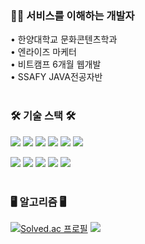 
<h3>👩‍💻 서비스를 이해하는 개발자</h3>
<div> 
  • 한양대학교 문화콘텐츠학과<br>
  • 엔라이즈 마케터&nbsp;&nbsp;&nbsp;&nbsp;&nbsp;&nbsp;&nbsp;&nbsp;&nbsp;&nbsp;&nbsp;&nbsp;&nbsp;&nbsp;&nbsp;&nbsp;&nbsp;&nbsp;&nbsp;<br>
  • 비트캠프 6개월 웹개발&nbsp;&nbsp;&nbsp;&nbsp;&nbsp;&nbsp;&nbsp;&nbsp;<br>
  • SSAFY JAVA전공자반&nbsp;&nbsp;&nbsp;&nbsp;&nbsp;&nbsp;&nbsp;&nbsp;&nbsp;&nbsp;&nbsp;
</div>
<br>

<h3>🛠 기술 스택 🛠</h3>

<img src="https://img.shields.io/badge/java-007396?style=flat-square&logo=java&logoColor=white"> <img src="https://img.shields.io/badge/javascript-F7DF1E?style=flat-square&logo=javascript&logoColor=black"> <img src="https://img.shields.io/badge/html5-E34F26?style=flat-square&logo=html5&logoColor=white"> <img src="https://img.shields.io/badge/css-1572B6?style=flat-square&logo=css3&logoColor=white">  <img src="https://img.shields.io/badge/vue.js-4FC08D?style=flat-square&logo=vue.js&logoColor=white"> <img src="https://img.shields.io/badge/mysql-4479A1?style=flat-square&logo=mysql&logoColor=white">

 <img src="https://img.shields.io/badge/spring-6DB33F?style=flat-square&logo=spring&logoColor=white"> <img src="https://img.shields.io/badge/springboot-6DB33F?style=flat-square&logo=springboot&logoColor=white"> <img src="https://img.shields.io/badge/jquery-0769AD?style=flat-square&logo=jquery&logoColor=white"> <img src="https://img.shields.io/badge/bootstrap-7952B3?style=flat-square&logo=bootstrap&logoColor=white"> <img src="https://img.shields.io/badge/AWS-232F3E?style=flat-square&logo=Amazon%20AWS&logoColor=white"/> 
 <br><br>
<h3>🖥️ 알고리즘 🖥️</h3>

[![Solved.ac
프로필](http://mazassumnida.wtf/api/v2/generate_badge?boj=pyjin805)](https://solved.ac/pyjin805)
<img src="http://mazandi.herokuapp.com/api?handle=pyjin805&theme=warm"/>

<!--
<img src="https://img.shields.io/badge/github-181717?style=flat-square&logo=github&logoColor=white"> <img src="https://img.shields.io/badge/git-F05032?style=flat-square&logo=git&logoColor=white">
![YouTube](https://img.shields.io/badge/YouTube-%23FF0000.svg?style=flat-square&logo=YouTube&logoColor=white)

[![Anurag's GitHub stats](https://github-readme-stats.vercel.app/api?username=yaejin-park)](https://github.com/pyjin805/github-readme-stats)

[![Solved.ac프로필](http://mazassumnida.wtf/api/mini/generate_badge?boj=pyjin805)](https://solved.ac/pyjin805)
[![Top Langs](https://github-readme-stats.vercel.app/api/top-langs/?username=yaejin-park&layout=compact)](https://github.com/pyjin805/github-readme-stats)
-->
